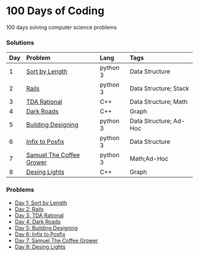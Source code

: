 # 100 Days of Coding
100 days solving computer science problems



### Solutions
| Day | Problem | Lang  | Tags |
| :------------ | :------------ | :------------ | :------------ |
| 1    | [Sort by Length](https://github.com/Maia-jp/100DaysOfCoding/blob/main/solutions/D1_URI_1244_Sort%20by%20Length.py)     | python 3    | Data Structure     |
| 2    | [Rails](https://github.com/Maia-jp/100DaysOfCoding/blob/main/solutions/D2_URI_1062_Rails.py)     | python 3    | Data Structure; Stack     |
| 3    | [TDA Rational](https://github.com/Maia-jp/100DaysOfCoding/blob/main/solutions/D3_URI_1022_TDA%20Rational.cpp)     | C++    | Data Structure; Math     |
| 4    | [Dark Roads](https://github.com/Maia-jp/100DaysOfCoding/blob/main/solutions/D4_URI_1152_Dark%20Roads.cpp)     | C++    | Graph     |
| 5    | [Building Designing](https://github.com/Maia-jp/100DaysOfCoding/blob/main/solutions/D5_URI_1361_Building%20Designing.py)     | python 3    | Data Structure; Ad-Hoc     |
| 6    | [Infix to Posfix](https://github.com/Maia-jp/100DaysOfCoding/blob/main/solutions/D6_URI_1077_Infix%20to%20Posfix.py)     | python 3    | Data Structure     |
| 7   | [Samuel The Coffee Grower](https://github.com/Maia-jp/100DaysOfCoding/blob/main/solutions/D7_URI_%203152_Samuel_The_Coffee_Grower.py)     | python 3    | Math;Ad-Hoc     |
| 8   | [Desing Lights](https://github.com/Maia-jp/100DaysOfCoding/blob/main/solutions/D8_URI_1076_DesingLights.cpp)     | C++   | Graph    |


### Problems
- [Day 1: Sort by Length](https://www.urionlinejudge.com.br/judge/en/problems/view/1244)
- [Day 2: Rails](https://www.urionlinejudge.com.br/judge/en/problems/view/1062)
- [Day 3: TDA Rational](https://www.urionlinejudge.com.br/judge/en/problems/view/1022)
- [Day 4: Dark Roads](https://www.urionlinejudge.com.br/judge/en/problems/view/1152)
- [Day 5: Building Designing](https://www.urionlinejudge.com.br/judge/en/problems/view/1361)
- [Day 6: Infix to Posfix](https://www.urionlinejudge.com.br/judge/en/problems/view/1077)
- [Day 7: Samuel The Coffee Grower](https://www.urionlinejudge.com.br/judge/en/problems/view/3152)
- [Day 8: Desing Lights](https://www.urionlinejudge.com.br/judge/en/problems/view/1076)
